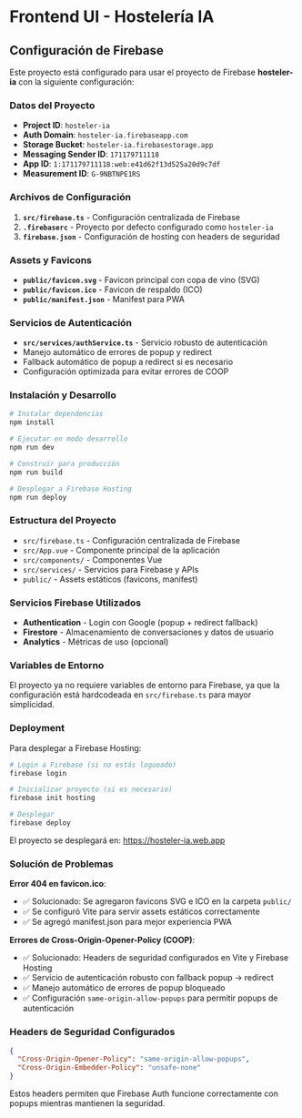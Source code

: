 # Frontend UI - Hostelería IA

## Configuración de Firebase

Este proyecto está configurado para usar el proyecto de Firebase **hosteler-ia** con la siguiente configuración:

### Datos del Proyecto
- **Project ID**: `hosteler-ia`
- **Auth Domain**: `hosteler-ia.firebaseapp.com`
- **Storage Bucket**: `hosteler-ia.firebasestorage.app`
- **Messaging Sender ID**: `171179711118`
- **App ID**: `1:171179711118:web:e41d62f13d525a20d9c7df`
- **Measurement ID**: `G-9NBTNPE1RS`

### Archivos de Configuración

1. **`src/firebase.ts`** - Configuración centralizada de Firebase
2. **`.firebaserc`** - Proyecto por defecto configurado como `hosteler-ia`
3. **`firebase.json`** - Configuración de hosting con headers de seguridad

### Assets y Favicons

- **`public/favicon.svg`** - Favicon principal con copa de vino (SVG)
- **`public/favicon.ico`** - Favicon de respaldo (ICO)
- **`public/manifest.json`** - Manifest para PWA

### Servicios de Autenticación

- **`src/services/authService.ts`** - Servicio robusto de autenticación
- Manejo automático de errores de popup y redirect
- Fallback automático de popup a redirect si es necesario
- Configuración optimizada para evitar errores de COOP

### Instalación y Desarrollo

```bash
# Instalar dependencias
npm install

# Ejecutar en modo desarrollo
npm run dev

# Construir para producción
npm run build

# Desplegar a Firebase Hosting
npm run deploy
```

### Estructura del Proyecto

- `src/firebase.ts` - Configuración centralizada de Firebase
- `src/App.vue` - Componente principal de la aplicación
- `src/components/` - Componentes Vue
- `src/services/` - Servicios para Firebase y APIs
- `public/` - Assets estáticos (favicons, manifest)

### Servicios Firebase Utilizados

- **Authentication** - Login con Google (popup + redirect fallback)
- **Firestore** - Almacenamiento de conversaciones y datos de usuario
- **Analytics** - Métricas de uso (opcional)

### Variables de Entorno

El proyecto ya no requiere variables de entorno para Firebase, ya que la configuración está hardcodeada en `src/firebase.ts` para mayor simplicidad.

### Deployment

Para desplegar a Firebase Hosting:

```bash
# Login a Firebase (si no estás logueado)
firebase login

# Inicializar proyecto (si es necesario)
firebase init hosting

# Desplegar
firebase deploy
```

El proyecto se desplegará en: https://hosteler-ia.web.app

### Solución de Problemas

**Error 404 en favicon.ico**: 
- ✅ Solucionado: Se agregaron favicons SVG e ICO en la carpeta `public/`
- ✅ Se configuró Vite para servir assets estáticos correctamente
- ✅ Se agregó manifest.json para mejor experiencia PWA

**Errores de Cross-Origin-Opener-Policy (COOP)**:
- ✅ Solucionado: Headers de seguridad configurados en Vite y Firebase Hosting
- ✅ Servicio de autenticación robusto con fallback popup → redirect
- ✅ Manejo automático de errores de popup bloqueado
- ✅ Configuración `same-origin-allow-popups` para permitir popups de autenticación

### Headers de Seguridad Configurados

```json
{
  "Cross-Origin-Opener-Policy": "same-origin-allow-popups",
  "Cross-Origin-Embedder-Policy": "unsafe-none"
}
```

Estos headers permiten que Firebase Auth funcione correctamente con popups mientras mantienen la seguridad. 